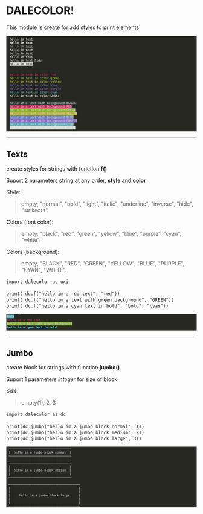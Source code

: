 # DALECOLOR!

This module is create for add styles to print elements

![alt text](./img0.png?raw=true "Title")
___

## Texts

create styles for strings with function **f()**

Suport 2 parameters string at any order, **style** and **color**

Style:
>empty, "normal", "bold", "light", "italic", "underline", "inverse", "hide", "strikeout"

Colors (font color):
>empty, "black", "red", "green", "yellow", "blue", "purple", "cyan", "white".

Colors (background):
>empty, "BLACK", "RED", "GREEN", "YELLOW", "BLUE", "PURPLE", "CYAN", "WHITE".

    import dalecolor as uxi

    print( dc.f("hello im a red text", "red"))
    print( dc.f("hello im a text with green background", "GREEN"))
    print( dc.f("hello im a cyan text in bold", "bold", "cyan"))

![alt text](./img1.png?raw=true "Title")

___

## Jumbo

create block for strings with function **jumbo()**

Suport 1 parameters _integer_ for size of block

Size:
> empty(1), 2, 3

    import dalecolor as dc

    print(dc.jumbo("hello im a jumbo block normal", 1))
    print(dc.jumbo("hello im a jumbo block medium", 2))
    print(dc.jumbo("hello im a jumbo block large", 3))

![alt text](./img2.png?raw=true "Title")
